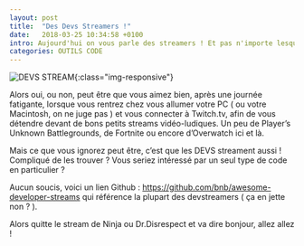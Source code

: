 ```yaml
---
layout: post
title:  "Des Devs Streamers !"
date:   2018-03-25 10:34:58 +0100
intro: Aujourd'hui on vous parle des streamers ! Et pas n'importe lesquels : Les développeurs-streamers !
categories: OUTILS CODE
---
```


![DEVS STREAM](../../../../../assets/images/2018-03-25-devstreamers.jpg){:class="img-responsive"}

Alors oui, ou non, peut être que vous aimez bien, après une journée fatigante, lorsque vous rentrez chez vous allumer votre PC ( ou votre Macintosh, on ne juge pas ) et vous connecter à  Twitch.tv, afin de vous détendre devant de bons petits streams vidéo-ludiques. Un peu de Player’s Unknown Battlegrounds, de Fortnite ou encore d’Overwatch ici et là.

Mais ce que vous ignorez peut être, c’est que les DEVS streament aussi ! Compliqué de les trouver ? Vous seriez intéressé par un seul type de code en particulier ?

Aucun soucis, voici un lien Github : https://github.com/bnb/awesome-developer-streams qui référence la plupart des devstreamers ( ça en jette non ? ).

Alors quitte le stream de Ninja ou Dr.Disrespect et va dire bonjour, allez allez !
